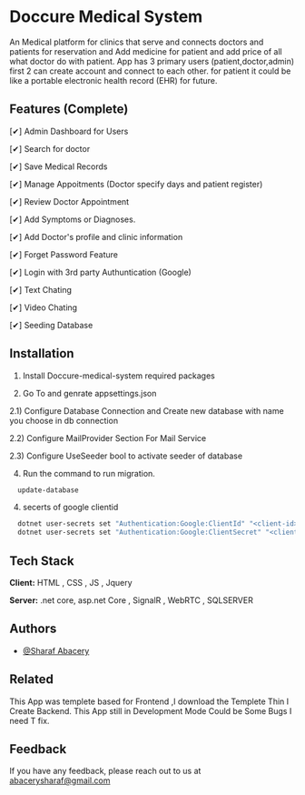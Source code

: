 ﻿# Doccure Medical System

An Medical platform for clinics that serve and connects doctors and patients for reservation and Add medicine for patient and add price of all what doctor do with patient.
App has 3 primary users (patient,doctor,admin)
first 2 can create account and connect to each other.
for patient it could be like a portable electronic health record (EHR) for future.

## Features (Complete)

[✔] Admin Dashboard for Users

[✔] Search for doctor

[✔] Save Medical Records

[✔] Manage Appoitments (Doctor specify days and patient register)

[✔] Review Doctor Appointment

[✔] Add Symptoms or Diagnoses.

[✔] Add Doctor's profile and clinic information

[✔] Forget Password Feature

[✔] Login with 3rd party Authuntication (Google)

[✔] Text Chating

[✔] Video Chating

[✔] Seeding Database

## Installation 

1) Install Doccure-medical-system required packages

2) Go To and genrate appsettings.json 

  2.1) Configure Database Connection and Create new database with name you choose in db connection
  
  2.2) Configure MailProvider Section For Mail Service
  
  2.3) Configure UseSeeder bool to activate seeder of database
   
4) Run the command to run migration.

```bash 
  update-database
```

4) secerts of google clientid

```bash 
  dotnet user-secrets set "Authentication:Google:ClientId" "<client-id>"
  dotnet user-secrets set "Authentication:Google:ClientSecret" "<client-secret>"
```

## Tech Stack

**Client:** HTML , CSS , JS , Jquery

**Server:** .net core, asp.net Core , SignalR , WebRTC , SQLSERVER

## Authors

- [@Sharaf Abacery](https://github.com/sharafabacery)


## Related

This App was templete based for Frontend ,I download the Templete Thin I Create Backend.
This App still in Development Mode Could be Some Bugs I need T fix.

## Feedback

If you have any feedback, please reach out to us at abacerysharaf@gmail.com

  
